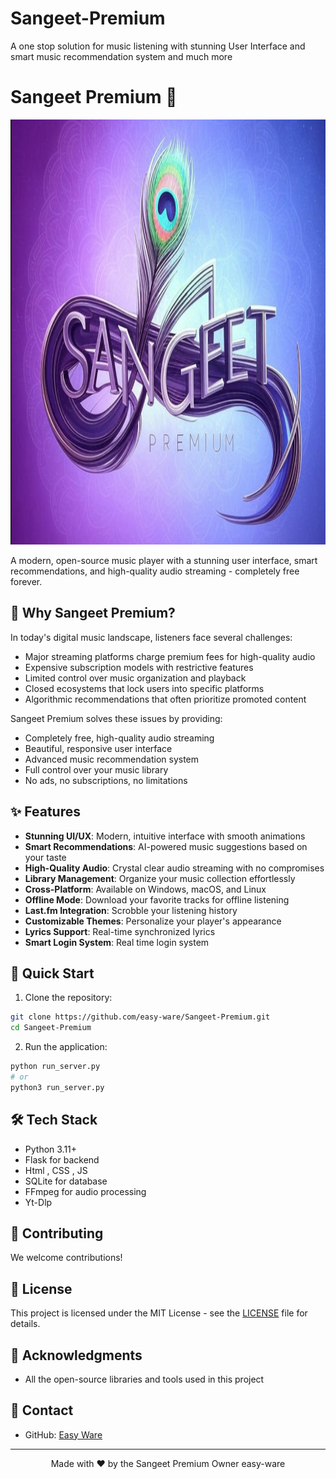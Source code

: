 # Sangeet-Premium
A one stop solution for music listening with stunning User Interface and smart music recommendation system and much more


# Sangeet Premium 🎵

<p align="center">
  <img src="promo/logo.png" alt="Sangeet Premium Logo" width="600" height = "680"/>
</p>

A modern, open-source music player with a stunning user interface, smart recommendations, and high-quality audio streaming - completely free forever.



## 🌟 Why Sangeet Premium?

In today's digital music landscape, listeners face several challenges:
- Major streaming platforms charge premium fees for high-quality audio
- Expensive subscription models with restrictive features
- Limited control over music organization and playback
- Closed ecosystems that lock users into specific platforms
- Algorithmic recommendations that often prioritize promoted content

Sangeet Premium solves these issues by providing:
- Completely free, high-quality audio streaming
- Beautiful, responsive user interface
- Advanced music recommendation system
- Full control over your music library
- No ads, no subscriptions, no limitations

## ✨ Features

- **Stunning UI/UX**: Modern, intuitive interface with smooth animations
- **Smart Recommendations**: AI-powered music suggestions based on your taste
- **High-Quality Audio**: Crystal clear audio streaming with no compromises
- **Library Management**: Organize your music collection effortlessly
- **Cross-Platform**: Available on Windows, macOS, and Linux
- **Offline Mode**: Download your favorite tracks for offline listening
- **Last.fm Integration**: Scrobble your listening history
- **Customizable Themes**: Personalize your player's appearance
- **Lyrics Support**: Real-time synchronized lyrics
- **Smart Login System**: Real time login system


## 🚀 Quick Start

1. Clone the repository:
```bash
git clone https://github.com/easy-ware/Sangeet-Premium.git
cd Sangeet-Premium
```



2. Run the application:
```bash
python run_server.py
# or
python3 run_server.py
```



## 🛠️ Tech Stack

- Python 3.11+
- Flask for backend
- Html , CSS , JS
- SQLite for database
- FFmpeg for audio processing
- Yt-Dlp


## 🤝 Contributing

We welcome contributions!
## 📜 License

This project is licensed under the MIT License - see the [LICENSE](LICENSE) file for details.

## 🙏 Acknowledgments

- All the open-source libraries and tools used in this project

## 📧 Contact

- GitHub: [Easy Ware](https://github.com/easy-ware)

---

<p align="center">
  Made with ❤️ by the Sangeet Premium Owner easy-ware
</p>
